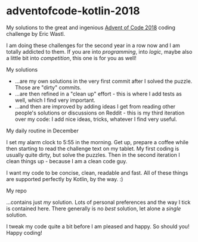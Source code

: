 # adventofcode-kotlin-2018

My solutions to the great and ingenious [Advent of Code 2018](http://adventofcode.com/2018) coding
challenge by Eric Wastl.

I am doing these challenges for the second year in a row now and I am totally addicted to them.
If you are into *programming*, into *logic*, maybe also a little bit into *competition*, this one is for you
as well!

My solutions
* ...are my own solutions in the very first commit after I solved the puzzle. Those are "dirty" commits.
* ...are then refined in a "clean up" effort - this is where I add tests as well, which I find very important.
* ...and then are improved by adding ideas I get from reading other people's solutions or discussions on Reddit - this is my third iteration over my code: I add nice ideas, tricks, whatever I find very useful.

My daily routine in December

I set my alarm clock to 5:55 in the morning. Get up, prepare a coffee while then starting to read the challenge 
text on my tablet. My first coding is usually quite dirty, but solve the puzzles. Then in the second iteration I
clean things up - because I am a clean code guy.

I want my code to be concise, clean, readable and fast. All of these things are supported perfectly by Kotlin,
by the way. :)

My repo

...contains just *my* solution. Lots of personal preferences and the way I tick is contained here. There generally is no *best* solution, let alone a *single* solution.

I tweak my code quite a bit before I am pleased and happy. So should you! Happy coding!

 

